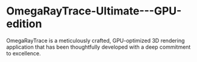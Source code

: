 # OmegaRayTrace-Ultimate---GPU-edition
OmegaRayTrace is a meticulously crafted, GPU-optimized 3D rendering application that has been thoughtfully developed with a deep commitment to excellence.
